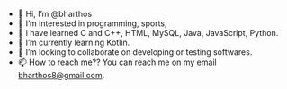 - 👋 Hi, I’m @bharthos
- 👀 I’m interested in programming, sports, 
- 🌱 I have learned C and C++, HTML, MySQL, Java, JavaScript, Python.
- 🌱 I’m currently learning Kotlin.
- 💞️ I’m looking to collaborate on developing or testing softwares.
- 📫 How to reach me?? You can reach me on my email bharthos8@gmail.com.

<!---
bharthos/bharthos is a ✨ special ✨ repository because its `README.md` (this file) appears on your GitHub profile.
You can click the Preview link to take a look at your changes.
--->
